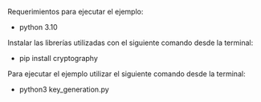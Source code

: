 Requerimientos para ejecutar el ejemplo:
- python 3.10

Instalar las librerías utilizadas con el siguiente comando desde la terminal:
- pip install cryptography

Para ejecutar el ejemplo utilizar el siguiente comando desde la terminal:
- python3 key_generation.py
